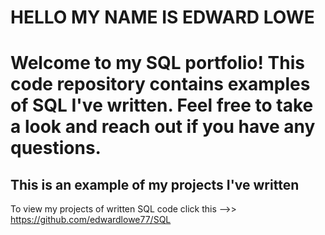 # HELLO MY NAME IS EDWARD LOWE

# Welcome to my SQL portfolio! This code repository contains examples of SQL I've written. Feel free to take a look and reach out if you have any questions.

## This is an example of my projects I've written

To view my projects of written SQL code click this -->> https://github.com/edwardlowe77/SQL
